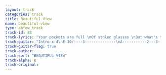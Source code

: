 ```yaml
---
layout: track
categories: track
title: Beautiful View
name: beautiful-view
type: ahfow_track
track-id: 83
track-lyrics: "Your pockets are full \nOf stolen glasses \nBut what's the point?\nYou've had your fill \nYou've had your fill \n\nYou shed your skin \nYou're one of them \nThat somber fool \nEscape while you can \nEscape while you can \n\nYou're coming out of your shell \nYou've got a beautiful view \nYou're gonna shake it off \n\nThis is the place \nThat you were born \nIt's making a comeback \nSince you've been gone \nSince you've been gone \n\nDon't waste your time \nLearning kling-on \nIt ain't no use \nEscape while you can \nEscape while you can"
track-guitar: "Intro x 4\nE-10/----3--------------\nA-----------2---3--------\nD------------------0-----\nx 2\nA---2----3-----------------\nD------------0----3--------\n\nVerse\nG, F\nChorus\nC, G, C, G, C, G, F, Am, G\n\n(provided by Drew)"
track-guitar-flag: true
track-author: 
track-sort: "BEAUTIFUL VIEW"
track-alpha: B
track-original: 
---
```

